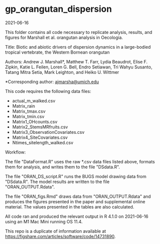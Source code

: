 # gp_orangutan_dispersion

2021-06-16

This folder contains all code necessary to replicate analysis, results, and figures for Marshall et al. orangutan analysis in Oecologia.

Title: Biotic and abiotic drivers of dispersion dynamics in a large-bodied tropical vertebrate, the Western Bornean orangutan

Authors: Andrew J. Marshall*, Matthew T. Farr, Lydia Beaudrot, Elise F. Zipkin, Katie L. Feilen, Loren G. Bell, Endro Setiawan, Tri Wahyu Susanto, Tatang Mitra Setia, Mark Leighton, and Heiko U. Wittmer

*Corresponding author: ajmarsha@umich.edu

This code requires the following data files:

- actual_m_walked.csv
- Matrix_rain
- Matrix_tmax.csv
- Matrix_tmin.csv
- Matrix1_OHcounts.csv
- Matrix2_StemsMRfruits.csv
- Matrix3_ObservationCovariates.csv
- Matrix4_SiteCovariates.csv
- Ntimes_sitelength_walked.csv

Workflow:

The file "DataFormat.R" uses the raw *.csv data files listed above, formats them for analysis, and writes them to the file "DSdata.R".

The file "ORAN_DS_script.R" runs the BUGS model drawing data from "DSdata.R". The model results are written to the file "ORAN_OUTPUT.Rdata".

The file "ORAN_figs.Rmd" draws data from  "ORAN_OUTPUT.Rdata" and produces the figures presented in the paper and supplemental online material. The values presented in the tables are also calculated. 

All code ran and produced the relevant output in R 4.1.0 on 2021-06-16 using an M1 Mac Mini running OS 11.4.

This repo is a duplicate of information available at https://figshare.com/articles/software/code/14731890.

